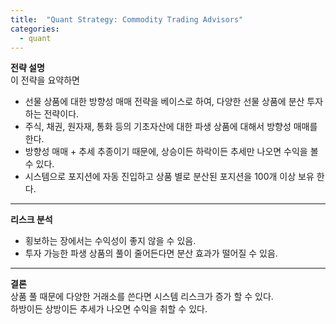 ```yaml
---
title:  "Quant Strategy: Commodity Trading Advisors"
categories:
  - quant
---
```


**전략 설명**  
이 전략을 요약하면 <br>
- 선물 상품에 대한 방향성 매매 전략을 베이스로 하여, 다양한 선물 상품에 분산 투자 하는 전략이다. 
- 주식, 채권, 원자재, 통화 등의 기초자산에 대한 파생 상품에 대해서 방향성 매매를 한다. 
- 방향성 매매 + 추세 추종이기 때문에, 상승이든 하락이든 추세만 나오면 수익을 볼 수 있다. 
- 시스템으로 포지션에 자동 진입하고 상품 별로 분산된 포지션을 100개 이상 보유 한다. 

---
**리스크 분석** <br>
- 횡보하는 장에서는 수익성이 좋지 않을 수 있음.
- 투자 가능한 파생 상품의 풀이 줄어든다면 분산 효과가 떨어질 수 있음.

---
**결론** <br>
상품 풀 때문에 다양한 거래소를 쓴다면 시스템 리스크가 증가 할 수 있다. <br>
하방이든 상방이든 추세가 나오면 수익을 취할 수 있다.  <br>


